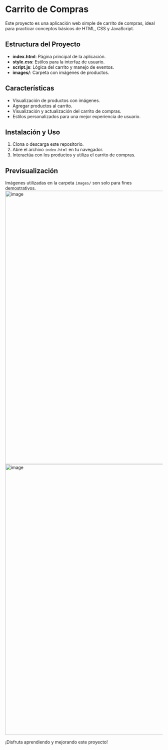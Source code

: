 # Carrito de Compras

Este proyecto es una aplicación web simple de carrito de compras, ideal para practicar conceptos básicos de HTML, CSS y JavaScript.

## Estructura del Proyecto

- **index.html**: Página principal de la aplicación.
- **style.css**: Estilos para la interfaz de usuario.
- **script.js**: Lógica del carrito y manejo de eventos.
- **images/**: Carpeta con imágenes de productos.

## Características

- Visualización de productos con imágenes.
- Agregar productos al carrito.
- Visualización y actualización del carrito de compras.
- Estilos personalizados para una mejor experiencia de usuario.

## Instalación y Uso

1. Clona o descarga este repositorio.
2. Abre el archivo `index.html` en tu navegador.
3. Interactúa con los productos y utiliza el carrito de compras.

## Previsualización

Imágenes utilizadas en la carpeta `images/` son solo para fines demostrativos.
<img width="1913" height="870" alt="image" src="https://github.com/user-attachments/assets/0619245e-0635-4657-8d05-d2906536ad51" />
<img width="1907" height="862" alt="image" src="https://github.com/user-attachments/assets/6b149d32-1ffa-4ad5-9e46-9c790d8e5285" />



¡Disfruta aprendiendo y mejorando este proyecto!
